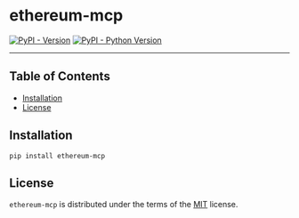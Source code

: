 # ethereum-mcp

[![PyPI - Version](https://img.shields.io/pypi/v/ethereum-mcp.svg)](https://pypi.org/project/ethereum-mcp)
[![PyPI - Python Version](https://img.shields.io/pypi/pyversions/ethereum-mcp.svg)](https://pypi.org/project/ethereum-mcp)

-----

## Table of Contents

- [Installation](#installation)
- [License](#license)

## Installation

```console
pip install ethereum-mcp
```

## License

`ethereum-mcp` is distributed under the terms of the [MIT](https://spdx.org/licenses/MIT.html) license.
